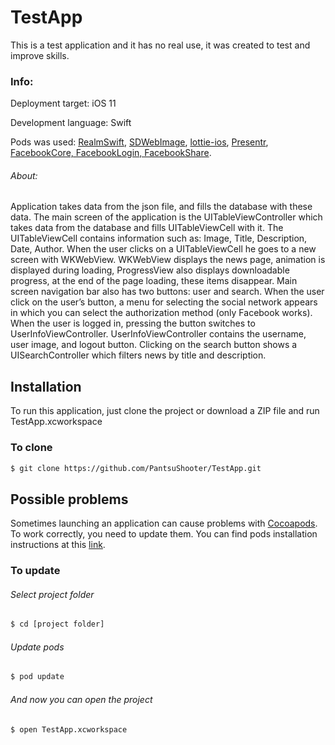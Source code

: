 # TestApp

This is a test application and it has no real use, it was created to test and improve skills.

### Info:
Deployment target: iOS 11

Development language: Swift

Pods was used: [RealmSwift](https://github.com/realm/realm-cocoa), [SDWebImage](https://github.com/SDWebImage/SDWebImage), [lottie-ios](https://github.com/airbnb/lottie-ios), 
 [Presentr](https://github.com/IcaliaLabs/Presentr), [FacebookCore, FacebookLogin, FacebookShare](https://github.com/facebook/facebook-swift-sdk).

###### About:
Application takes data from the json file, and fills the database with these data. The main screen of the application is the UITableViewController which takes data from the database and fills UITableViewCell with it. 
The UITableViewCell contains information such as: Image, Title, Description, Date, Author. 
When the user clicks on a UITableViewCell he goes to a new screen with WKWebView. 
WKWebView displays the news page, animation is displayed during loading, ProgressView also displays downloadable progress, at the end of the page loading, these items disappear. Main screen navigation bar also has two buttons: user and search. 
When the user click on the user’s button, a menu for selecting the social network appears in which you can select the authorization method (only Facebook works). When the user is logged in, pressing the button switches to UserInfoViewController. 
UserInfoViewController contains the username, user image, and logout button. 
Сlicking on the search button shows a UISearchController which filters news by title and description.

## Installation

To run this application, just clone the project or download a ZIP file and run TestApp.xcworkspace

### To clone


```bash
$ git clone https://github.com/PantsuShooter/TestApp.git
```
## Possible problems

Sometimes launching an application can cause problems with [Cocoapods](https://cocoapods.org/). To work correctly, you need to update them. You can find pods installation instructions at this [link](https://cocoapods.org/).

### To update


###### Select project folder

```bash
$ cd [project folder]
```
###### Update pods

```bash
$ pod update
```
###### And now you can open the project

```bash
$ open TestApp.xcworkspace
```
